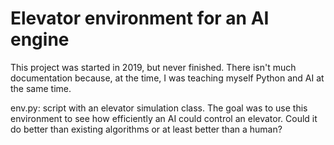 # Elevator environment for an AI engine 
This project was started in 2019, but never finished.
There isn't much documentation because, at the time, I was teaching myself Python and AI at the same time.

env.py: script with an elevator simulation class. The goal was to use this environment to see how efficiently an AI could
control an elevator. Could it do better than existing algorithms or at least better than a human? 
